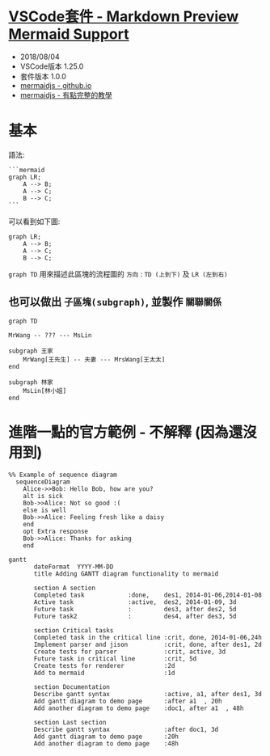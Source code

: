 # [VSCode套件 - Markdown Preview Mermaid Support](https://marketplace.visualstudio.com/items?itemName=bierner.markdown-mermaid)
- 2018/08/04
- VSCode版本 1.25.0
- 套件版本 1.0.0
- [mermaidjs - github.io](https://mermaidjs.github.io/)
- [mermaidjs - 有點完整的教學](https://mermaidjs.github.io/gantt.html)



# 基本

語法:

    ```mermaid
    graph LR;
        A --> B;
        A --> C;
        B --> C;
    ```

可以看到如下圖:

```mermaid
graph LR;
    A --> B;
    A --> C;
    B --> C;
```

`graph TD` 用來描述此區塊的流程圖的 `方向` : `TD (上到下)` 及 `LR (左到右)`


## 也可以做出 `子區塊(subgraph)`, 並製作 `關聯關係`

```mermaid
graph TD

MrWang -- ??? --- MsLin

subgraph 王家
    MrWang[王先生] -- 夫妻 --- MrsWang[王太太]
end

subgraph 林家
    MsLin[林小姐]
end
```



# 進階一點的官方範例 - 不解釋 (因為還沒用到)

```mermaid
%% Example of sequence diagram
  sequenceDiagram
    Alice->>Bob: Hello Bob, how are you?
    alt is sick
    Bob->>Alice: Not so good :(
    else is well
    Bob->>Alice: Feeling fresh like a daisy
    end
    opt Extra response
    Bob->>Alice: Thanks for asking
    end
```

```mermaid
gantt
       dateFormat  YYYY-MM-DD
       title Adding GANTT diagram functionality to mermaid

       section A section
       Completed task            :done,    des1, 2014-01-06,2014-01-08
       Active task               :active,  des2, 2014-01-09, 3d
       Future task               :         des3, after des2, 5d
       Future task2              :         des4, after des3, 5d

       section Critical tasks
       Completed task in the critical line :crit, done, 2014-01-06,24h
       Implement parser and jison          :crit, done, after des1, 2d
       Create tests for parser             :crit, active, 3d
       Future task in critical line        :crit, 5d
       Create tests for renderer           :2d
       Add to mermaid                      :1d

       section Documentation
       Describe gantt syntax               :active, a1, after des1, 3d
       Add gantt diagram to demo page      :after a1  , 20h
       Add another diagram to demo page    :doc1, after a1  , 48h

       section Last section
       Describe gantt syntax               :after doc1, 3d
       Add gantt diagram to demo page      :20h
       Add another diagram to demo page    :48h
```